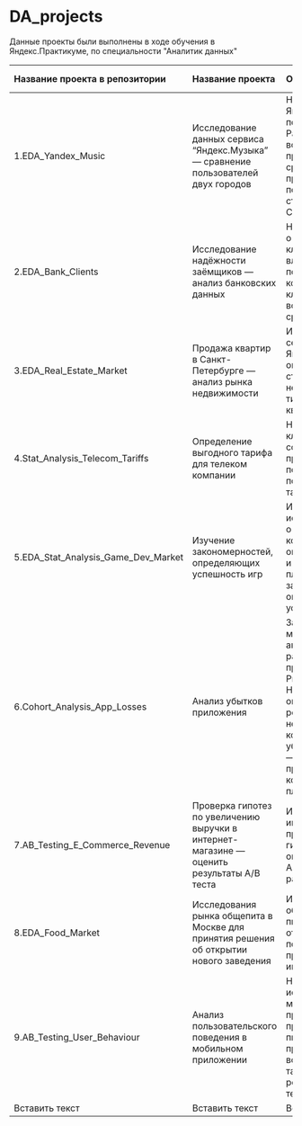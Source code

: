 # DA_projects

Данные проекты были выполнены в ходе обучения в Яндекс.Практикуме, по специальности "Аналитик данных"

| Название проекта в репозитории | Название проекта  | Описание             | Используемые библиотеки |
| :--------------  |:-----------------------------  | :------------------  | :---------------------- |
| 1.EDA_Yandex_Music |Исследование данных сервиса “Яндекс.Музыка” — сравнение пользователей двух городов| На реальных данных Яндекс.Музыки c помощью библиотеки Pandas и её возможностей проверить данные и сравнить поведение и предпочтения пользователей двух столиц — Москвы и Санкт-Петербурга.   |Python Pandas |
| 2.EDA_Bank_Clients  |Исследование надёжности заёмщиков — анализ банковских данных            |На основе статистики о платёжеспособности клиентов исследовать влияет ли семейное положение и количество детей клиента на факт возврата кредита в срок       |Python Pandas|
| 3.EDA_Real_Estate_Market   |Продажа квартир в Санкт-Петербурге — анализ рынка недвижимости                  |Используя данные сервиса Яндекс.Недвижимость, определить рыночную стоимость объектов недвижимости и типичные параметры квартир |Python Pandas Matplotlib     |
| 4.Stat_Analysis_Telecom_Tariffs   |Определение выгодного тарифа для телеком компании                 |На основе данных клиентов оператора сотовой связи проанализировать поведение клиентов и поиск оптимального тарифа|Python Pandas Matplotlib NumPy SciPy |
| 5.EDA_Stat_Analysis_Game_Dev_Market  |Изучение закономерностей, определяющих успешность игр                  |Используя исторические данные о продажах компьютерных игр, оценки пользователей и экспертов, жанры и платформы, выявить закономерности, определяющие успешность игры        |Python Pandas NumPy Matplotlib |
| 6.Cohort_Analysis_App_Losses  |Анализ убытков приложения                  |Задача для маркетингового аналитика развлекательного приложения Procrastinate Pro+. Несмотря на огромные вложения в рекламу, последние несколько месяцев компания терпит убытки. Ваша задача — разобраться в причинах и помочь компании выйти в плюс.      |Python Pandas Matplotlib Seaborn |
| 7.AB_Testing_E_Commerce_Revenue   |Проверка гипотез по увеличению выручки в интернет-магазине —оценить результаты A/B теста                  |Используя данные интернет-магазина приоритезировать гипотезы, произвести оценку результатов A/B-тестирования различными методами        |Python Pandas Matplotlib SciPy           |
| 8.EDA_Food_Market   |Исследования рынка общепита в Москве для принятия решения об открытии нового заведения    |Исследование рынка общественного питания на основе открытых данных, подготовка презентации для инвесторов |Python Pandas Seaborn Plotly|
| 9.AB_Testing_User_Behaviour  |Анализ пользовательского поведения в мобильном приложении|На основе данных использования мобильного приложения для продажи продуктов питания проанализировать воронку продаж, а также оценить результаты A/A/B-тестирования | Python Pandas Matplotlib Seaborn PLotly Geopy|
| Вставить текст   |Вставить текст                  |Вставить текст        |Вставить текст           |
